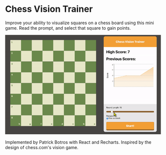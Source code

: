 # Chess Vision Trainer
Improve your ability to visualize squares on a chess board using this mini game. Read the prompt, and select that square to gain points.

![game demo](resources/demo.gif)

Implemented by Patrick Botros with React and Recharts. Inspired by the design of chess.com's vision game. 
